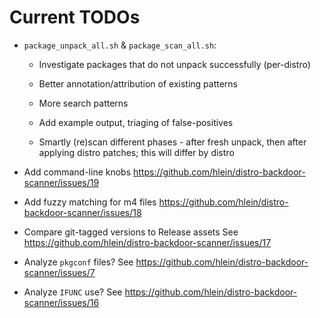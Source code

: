 # Current TODOs

* `package_unpack_all.sh` &amp; `package_scan_all.sh`:

  - Investigate packages that do not unpack successfully (per-distro)

  - Better annotation/attribution of existing patterns

  - More search patterns

  - Add example output, triaging of false-positives

  - Smartly (re)scan different phases - after fresh unpack, then after
    applying distro patches; this will differ by distro

* Add command-line knobs
  https://github.com/hlein/distro-backdoor-scanner/issues/19

* Add fuzzy matching for m4 files
  https://github.com/hlein/distro-backdoor-scanner/issues/18

* Compare git-tagged versions to Release assets
  See https://github.com/hlein/distro-backdoor-scanner/issues/17

* Analyze `pkgconf` files?
  See https://github.com/hlein/distro-backdoor-scanner/issues/7

* Analyze `IFUNC` use?
  See https://github.com/hlein/distro-backdoor-scanner/issues/16

